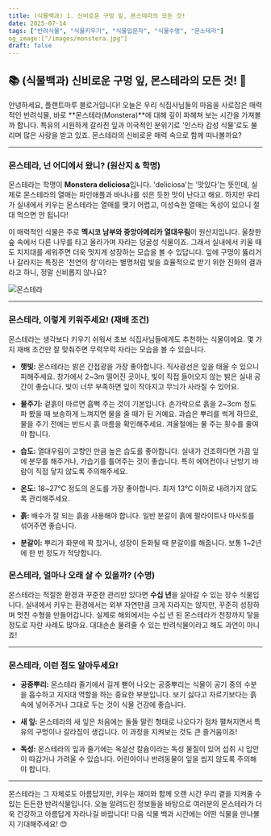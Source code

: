 ```yaml
---
title: (식물백과) 1. 신비로운 구멍 잎, 몬스테라의 모든 것!
date: 2025-07-14
tags: ["반려식물", "식물키우기", "식물입문자", "식물수명", "몬스테라"]
og_image:["/images/monstera.jpg"]
draft: false
---
```


## 📚 (식물백과) 신비로운 구멍 잎, 몬스테라의 모든 것! 💚

안녕하세요, 플랜트마루 블로거입니다! 오늘은 우리 식집사님들의 마음을 사로잡은 매력적인 반려식물, 바로 **몬스테라(Monstera)**에 대해 깊이 파헤쳐 보는 시간을 가져볼까 합니다. 특유의 시원하게 갈라진 잎과 이국적인 분위기로 '인스타 감성 식물'로도 불리며 많은 사랑을 받고 있죠. 몬스테라의 신비로운 매력 속으로 함께 떠나볼까요?

---
### 몬스테라, 넌 어디에서 왔니? (원산지 & 학명)

몬스테라는 학명이 **Monstera deliciosa**입니다. 'deliciosa'는 '맛있다'는 뜻인데, 실제로 몬스테라의 열매는 파인애플과 바나나를 섞은 듯한 맛이 난다고 해요. 하지만 우리가 실내에서 키우는 몬스테라는 열매를 맺기 어렵고, 미성숙한 열매는 독성이 있으니 절대 먹으면 안 됩니다!

이 매력적인 식물은 주로 **멕시코 남부와 중앙아메리카 열대우림**이 원산지입니다. 울창한 숲 속에서 다른 나무를 타고 올라가며 자라는 덩굴성 식물이죠. 그래서 실내에서 키울 때도 지지대를 세워주면 더욱 멋지게 성장하는 모습을 볼 수 있답니다. 잎에 구멍이 뚫리거나 갈라지는 특징은 '천연의 창'이라는 별명처럼 빛을 효율적으로 받기 위한 진화의 결과라고 하니, 정말 신비롭지 않나요?

![몬스테라](/images/monstera.jpg)

---

### 몬스테라, 이렇게 키워주세요! (재배 조건)

몬스테라는 생각보다 키우기 쉬워서 초보 식집사님들에게도 추천하는 식물이에요. 몇 가지 재배 조건만 잘 맞춰주면 무럭무럭 자라는 모습을 볼 수 있습니다.

- **햇빛:** 몬스테라는 밝은 간접광을 가장 좋아합니다. 직사광선은 잎을 태울 수 있으니 피해주세요. 창가에서 2~3m 떨어진 곳이나, 빛이 직접 들어오지 않는 밝은 실내 공간이 좋습니다. 빛이 너무 부족하면 잎이 작아지고 무늬가 사라질 수 있어요.
    
- **물주기:** 겉흙이 마르면 흠뻑 주는 것이 기본입니다. 손가락으로 흙을 2~3cm 정도 파 봤을 때 보송하게 느껴지면 물을 줄 때가 된 거예요. 과습은 뿌리를 썩게 하므로, 물을 주기 전에는 반드시 흙 마름을 확인해주세요. 겨울철에는 물 주는 횟수를 줄여야 합니다.
    
- **습도:** 열대우림이 고향인 만큼 높은 습도를 좋아합니다. 실내가 건조하다면 가끔 잎에 분무를 해주거나, 가습기를 틀어주는 것이 좋습니다. 특히 에어컨이나 난방기 바람이 직접 닿지 않도록 주의해주세요.
    
- **온도:** 18~27°C 정도의 온도를 가장 좋아합니다. 최저 13°C 이하로 내려가지 않도록 관리해주세요.
    
- **흙:** 배수가 잘 되는 흙을 사용해야 합니다. 일반 분갈이 흙에 펄라이트나 마사토를 섞어주면 좋습니다.
    
- **분갈이:** 뿌리가 화분에 꽉 찼거나, 성장이 둔화될 때 분갈이를 해줍니다. 보통 1~2년에 한 번 정도가 적당합니다.
    


### 몬스테라, 얼마나 오래 살 수 있을까? (수명)

몬스테라는 적절한 환경과 꾸준한 관리만 있다면 **수십 년**을 살아갈 수 있는 장수 식물입니다. 실내에서 키우는 환경에서는 외부 자연만큼 크게 자라지는 않지만, 꾸준히 성장하며 멋진 수형을 만들어갑니다. 실제로 해외에서는 수십 년 된 몬스테라가 천장까지 닿을 정도로 자란 사례도 많아요. 대대손손 물려줄 수 있는 반려식물이라고 해도 과언이 아니죠!

---

### 몬스테라, 이런 점도 알아두세요!

- **공중뿌리:** 몬스테라 줄기에서 길게 뻗어 나오는 공중뿌리는 식물이 공기 중의 수분을 흡수하고 지지대 역할을 하는 중요한 부분입니다. 보기 싫다고 자르기보다는 흙 속에 넣어주거나 그대로 두는 것이 식물 건강에 좋습니다.
    
- **새 잎:** 몬스테라의 새 잎은 처음에는 돌돌 말린 형태로 나오다가 점차 펼쳐지면서 특유의 구멍이나 갈라짐이 생깁니다. 이 과정을 지켜보는 것도 큰 즐거움이죠!
    
- **독성:** 몬스테라의 잎과 줄기에는 옥살산 칼슘이라는 독성 물질이 있어 섭취 시 입안이 따갑거나 가려울 수 있습니다. 어린아이나 반려동물이 잎을 씹지 않도록 주의해야 합니다.
    

---

몬스테라는 그 자체로도 아름답지만, 키우는 재미와 함께 오랜 시간 우리 곁을 지켜줄 수 있는 든든한 반려식물입니다. 오늘 알려드린 정보들을 바탕으로 여러분의 몬스테라가 더욱 건강하고 아름답게 자라나길 바랍니다! 다음 식물 백과 시간에는 어떤 식물을 만나볼지 기대해주세요! 😊